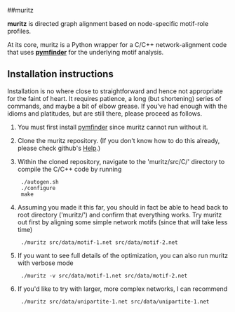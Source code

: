 ##muritz

**muritz** is directed graph alignment based on node-specific motif-role profiles.

At its core, muritz is a Python wrapper for a C/C++ network-alignment code that uses **[pymfinder](http://github.com/stoufferlab/pymfinder)** for the underlying motif analysis.

## Installation instructions

Installation is no where close to straightforward and hence not appropriate for the faint of heart. It requires patience, a long (but shortening) series of commands, and maybe a bit of elbow grease. If you've had enough with the idioms and platitudes, but are still there, please proceed as follows.

1. You must first install [pymfinder](http://github.com/stoufferlab/pymfinder) since muritz cannot run without it.

2. Clone the muritz repository. (If you don't know how to do this already, please check github's [Help](https://help.github.com/).)

3. Within the cloned repository, navigate to the 'muritz/src/C/' directory to compile the C/C++ code by running
	
		./autogen.sh
		./configure
		make

4. Assuming you made it this far, you should in fact be able to head back to root directory ('muritz/') and confirm that everything works. Try muritz out first by aligning some simple network motifs (since that will take less time)

		./muritz src/data/motif-1.net src/data/motif-2.net

5. If you want to see full details of the optimization, you can also run muritz with verbose mode

		./muritz -v src/data/motif-1.net src/data/motif-2.net
		
6. If you'd like to try with larger, more complex networks, I can recommend

		./muritz src/data/unipartite-1.net src/data/unipartite-1.net
